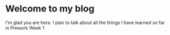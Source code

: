 # Welcome to my blog

I'm glad you are here. I plan to talk about all the things I have learned so far in Prework Week 1
